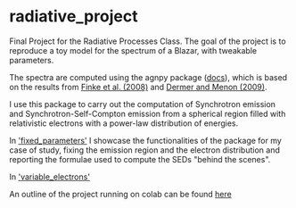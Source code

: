 # radiative_project
Final Project for the Radiative Processes Class.
The goal of the project is to reproduce a toy model for the spectrum of a Blazar, 
with tweakable parameters.

The spectra are computed using the agnpy package ([docs](https://agnpy.readthedocs.io/en/latest/)),
which is based on the results from [Finke et al. (2008)](https://ui.adsabs.harvard.edu/abs/2008ApJ...686..181F/abstract) and [Dermer and Menon (2009)](https://ui.adsabs.harvard.edu/abs/2009herb.book.....D/abstract).

I use this package to carry out the computation of Synchrotron emission and Synchrotron-Self-Compton emission from a spherical region filled with relativistic electrons with a power-law distribution of energies.


In ['fixed_parameters'](https://colab.research.google.com/drive/1lqaaPylqCMJOV4CoT686kws0s1iBEEIr#scrollTo=WX1cvCeakc83) I showcase the functionalities of the package for my case of study, fixing the emission region and the electron distribution and reporting the formulae used to compute the SEDs "behind the scenes".

In ['variable_electrons']() 


An outline of the project running on colab can be found [here](https://colab.research.google.com/drive/1AyK1ziMVhhf6KXTRsbTPu3JsLB648nqB?usp=sharing)
